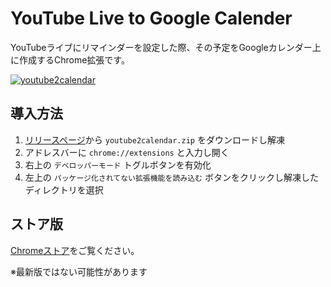 # YouTube Live to Google Calender
YouTubeライブにリマインダーを設定した際、その予定をGoogleカレンダー上に作成するChrome拡張です。

[![youtube2calendar](https://img.youtube.com/vi/OmUSZAXO7Lg/0.jpg)](https://www.youtube.com/watch?v=OmUSZAXO7Lg)

## 導入方法
1. [リリースページ](https://github.com/Libra694/youtube2calendar/releases/latest)から `youtube2calendar.zip` をダウンロードし解凍
1. アドレスバーに `chrome://extensions` と入力し開く
1. 右上の `デベロッパーモード` トグルボタンを有効化
1. 左上の `パッケージ化されてない拡張機能を読み込む` ボタンをクリックし解凍したディレクトリを選択


## ストア版
[Chromeストア](https://chrome.google.com/webstore/detail/youtube-live-to-google-ca/djjcljbdcefigahiaaoinifennidmapi)をご覧ください。

※最新版ではない可能性があります
